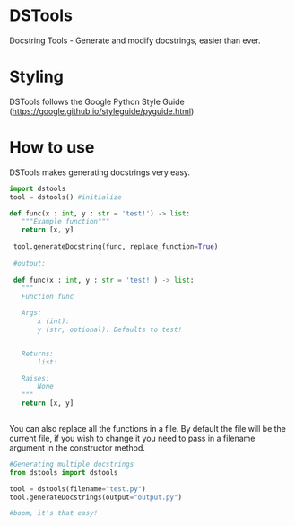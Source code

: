 # DSTools
 Docstring Tools - Generate and modify docstrings, easier than ever.

# Styling
 DSTools follows the Google Python Style Guide (https://google.github.io/styleguide/pyguide.html)


# How to use
 DSTools makes generating docstrings very easy.
 ```python
 import dstools
 tool = dstools() #initialize
 
 def func(x : int, y : str = 'test!') -> list:
    """Example function"""
    return [x, y]
     
  tool.generateDocstring(func, replace_function=True)
  
  #output:
  
  def func(x : int, y : str = 'test!') -> list:
    """
    Function func

    Args:
        x (int):
        y (str, optional): Defaults to test!


    Returns:
        list:

    Raises:
        None
    """
    return [x, y]
   
 ```
 
 You can also replace all the functions in a file.
 By default the file will be the current file, if you wish to change it you need to pass in a filename argument in the constructor method.
 
 ```python
 #Generating multiple docstrings 
 from dstools import dstools
 
 tool = dstools(filename="test.py")
 tool.generateDocstrings(output="output.py")
 
 #boom, it's that easy!
 ```
